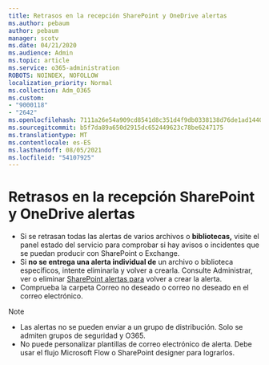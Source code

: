```yaml
---
title: Retrasos en la recepción SharePoint y OneDrive alertas
ms.author: pebaum
author: pebaum
manager: scotv
ms.date: 04/21/2020
ms.audience: Admin
ms.topic: article
ms.service: o365-administration
ROBOTS: NOINDEX, NOFOLLOW
localization_priority: Normal
ms.collection: Adm_O365
ms.custom:
- "9000118"
- "2642"
ms.openlocfilehash: 7111a26e54a909cd8541d8c351d4f9db0338138d76de1ad14402b1c86932b79c
ms.sourcegitcommit: b5f7da89a650d2915dc652449623c78be6247175
ms.translationtype: MT
ms.contentlocale: es-ES
ms.lasthandoff: 08/05/2021
ms.locfileid: "54107925"
---
```

# <a name="delays-in-receiving-sharepoint-and-onedrive-alerts"></a>Retrasos en la recepción SharePoint y OneDrive alertas

- Si se retrasan todas las alertas de [](https://portal.office.com/adminportal/home?ref=/servicehealth) varios archivos o **bibliotecas,** visite el panel estado del servicio para comprobar si hay avisos o incidentes que se puedan producir con SharePoint o Exchange.
- Si **no se entrega una alerta individual de** un archivo o biblioteca específicos, intente eliminarla y volver a crearla. Consulte Administrar, ver o eliminar [SharePoint alertas para](https://support.microsoft.com/office/99dfb19c-9a90-4a8c-aba1-aa8c8afb0de2) volver a crear la alerta.
- Comprueba la carpeta Correo no deseado o correo no deseado en el correo electrónico.

> [!NOTE]
> - Las alertas no se pueden enviar a un grupo de distribución. Solo se admiten grupos de seguridad y O365.
> - No puede personalizar plantillas de correo electrónico de alerta. Debe usar el flujo Microsoft Flow o SharePoint designer para lograrlos.

